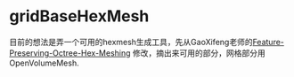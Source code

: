 # gridBaseHexMesh

目前的想法是弄一个可用的hexmesh生成工具，先从GaoXifeng老师的[Feature-Preserving-Octree-Hex-Meshing](https://github.com/gaoxifeng/Feature-Preserving-Octree-Hex-Meshing) 修改，摘出来可用的部分，网格部分用OpenVolumeMesh.